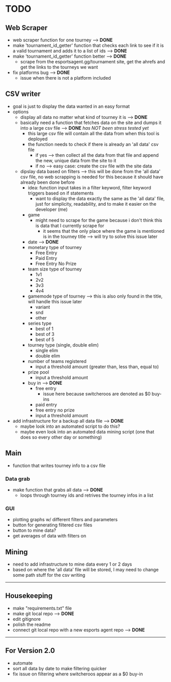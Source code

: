 # TODO

## Web Scraper
- web scraper function for one tourney --> **DONE**
- make 'tournament_id_getter' function that checks each link to see if it is a valid tournament and adds it to a list of ids --> **DONE**
- make 'tournament_id_getter' function better --> **DONE**
    - scrape from the esportsagent.gg/tournament site, get the ahrefs and get the links to the tourneys we want
- fix platforms bug --> **DONE** 
    - issue when there is not a platform included

## CSV writer
- goal is just to display the data wanted in an easy format
- options
    - display all data no matter what kind of tourney it is --> **DONE**
    - basically need a function that fetches data on the site and dumps it into a large csv file --> **DONE** *has NOT been stress tested yet*
        - this large csv file will contain all the data from when this tool is deployed
        - the function needs to check if there is already an 'all data' csv file
            - if yes --> then collect all the data from that file and append the new, unique data from the site to it
            - if no --> easy case: create the csv file with the site data 
    - dipslay data based on filters --> this will be done from the 'all data' csv file, no web scrapping is needed for this because it should have already been done before
        - idea: function input takes in a filter keyword, filter keyword triggers based on if statements
            - want to display the data exactly the same as the 'all data' file, just for simplicity, readability, and to make it easier on the developer (me) 
        - game
            - might need to scrape for the game because i don't think this is data that I currently scrape for 
                - it seems that the only place where the game is mentioned is in the tourney title --> will try to solve this issue later
        - date --> **DONE**
        - monetary type of tourney 
            - Free Entry 
            - Paid Entry
            - Free Entry No Prize
        - team size type of tourney 
            - 1v1
            - 2v2
            - 3v3
            - 4v4
        - gamemode type of tourney --> this is also only found in the title, will handle this issue later
            - variant
            - snd
            - other
        - series type
            - best of 1 
            - best of 3 
            - best of 5
        - tourney type (single, double elim)
            - single elim
            - double elim
        - number of teams registered 
            - input a threshold amount (greater than, less than, equal to)
        - prize pool 
            - input a threshold amount
        - buy in --> **DONE**
            - free entry
                - issue here because switcheroos are denoted as $0 buy-ins
            - paid entry 
            - free entry no prize
            - input a threshold amount 
- add infrastructure for a backup all data file --> **DONE**
    - maybe look into an automated script to do this? 
    - maybe even look into an automated data mining script (one that does so every other day or something)



## Main
- function that writes tourney info to a csv file

### Data grab
- make function that grabs all data --> **DONE**
    - loops through tourney ids and retrives the tourney infos in a list  
    
### GUI
- plotting graphs w/ different filters and parameters
- button for generating filtered csv files 
- button to mine data? 
- get averages of data with filters on 

## Mining 
- need to add infrastructure to mine data every 1 or 2 days 
- based on where the 'all data' file will be stored, I may need to change some path stuff for the csv writing 


---
## Housekeeping
- make "requirements.txt" file
- make git local repo --> **DONE**
- edit gitignore
- polish the readme 
- connect git local repo with a new esports agent repo --> **DONE**

--- 
## For Version 2.0
- automate 
- sort all data by date to make filtering quicker 
- fix issue on filtering where switcheroos appear as a $0 buy-in
